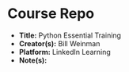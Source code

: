 # Course Repo
- **Title:** Python Essential Training
- **Creator(s):** Bill Weinman
- **Platform:** LinkedIn Learning
- **Note(s):**
